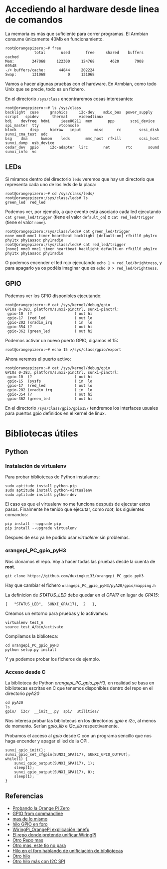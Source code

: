 # Accediendo al hardware desde linea de comandos

La memoria es más que suficiente para correr programas. El Armbian
consume únicamente 40Mb en funcionamiento.

~~~~
root@orangepizero:~# free
             total       used       free     shared    buffers     cached
Mem:        247068     122300     124768       4620       7908      69548
-/+ buffers/cache:      44844     202224
Swap:       131068          0     131068
~~~~

Vamos a hacer algunas pruebas con el hardware. En Armbian, como todo
Unix que se precie, todo es un fichero.

En el directorio `/sys/class` encontraremos cosas interesantes:

~~~~
root@orangepizero:~# ls /sys/class
backlight  cuse     graphics	 i2c-dev    mdio_bus  power_supply  script	 spidev		 thermal     video4linux
bdi	   devfreq  hdmi	 ieee80211  mem       ppp	    scsi_device  spi_master	 tty	     vtconsole
block	   disp     hidraw	 input	    misc      rc	    scsi_disk	 sunxi_cma_test  udc
bsg	   dma	    hwmon	 leds	    mmc_host  rfkill	    scsi_host	 sunxi_dump	 usb_device
cedar_dev  gpio     i2c-adapter  lirc	    net       rtc	    sound	 sunxi_info	 vc
~~~~

## LEDs

Si miramos dentro del directorio `leds` veremos que hay un directorio
que representa cada uno de los leds de la placa:

~~~~
root@orangepizero:~# cd /sys/class/leds/
root@orangepizero:/sys/class/leds# ls
green_led  red_led
~~~~

Podemos ver, por ejemplo, a que evento está asociado cada led ejecutando
`cat green_led/trigger` (tiene el valor `default_on`) o `cat
red_led/trigger` (tiene el valor `none`).

~~~~
root@orangepizero:/sys/class/leds# cat green_led/trigger 
none mmc0 mmc1 timer heartbeat backlight [default-on] rfkill0 phy1rx phy1tx phy1assoc phy1radio 
root@orangepizero:/sys/class/leds# cat red_led/trigger 
[none] mmc0 mmc1 timer heartbeat backlight default-on rfkill0 phy1rx phy1tx phy1assoc phy1radio 
~~~~

O podemos encender el led rojo ejecutando `echo 1 >
red_led/brightness`, y para apagarlo ya os podéis imaginar que es
`echo 0 > red_led/brightness`.

## GPIO

Podemos ver los GPIO disponibles ejecutando:

~~~~
root@orangepizero:~# cat /sys/kernel/debug/gpio
GPIOs 0-383, platform/sunxi-pinctrl, sunxi-pinctrl:
 gpio-10  (?                   ) out hi
 gpio-17  (red_led             ) out lo
 gpio-202 (xradio_irq          ) in  lo
 gpio-354 (?                   ) out hi
 gpio-362 (green_led           ) out hi
~~~~

Podemos activar un nuevo puerto GPIO, digamos el 15:

~~~~
root@orangepizero:~# echo 15 >/sys/class/gpio/export
~~~~

Ahora veremos el puerto activo:

~~~~
root@orangepizero:~# cat /sys/kernel/debug/gpio 
GPIOs 0-383, platform/sunxi-pinctrl, sunxi-pinctrl:
 gpio-10  (?                   ) out hi
 gpio-15  (sysfs               ) in  lo
 gpio-17  (red_led             ) out lo
 gpio-202 (xradio_irq          ) in  lo
 gpio-354 (?                   ) out hi
 gpio-362 (green_led           ) out hi
~~~~

En el directorio `/sys/class/gpio/gpio15/` tendremos los interfaces
usuales para puertos gpio definidos en el kernel de linux.

# Bibliotecas útiles

## Python

### Instalación de virtualenv 

Para probar bibliotecas de Python instalamos:

~~~~{bash}
sudo aptitude install python-pip
sudo aptitude install python-virtualenv
sudo aptitude install python-dev
~~~~

El caso es que el virtualenv no me funciona después de ejecutar estos
pasos. Finalmente he tenido que ejecutar, como _root_, los siguientes
comandos:

~~~~
pip install --upgrade pip
pip install --upgrade virtualenv
~~~~

Despues de eso ya he podido usar _virtualenv_ sin problemas.

### orangepi_PC_gpio_pyH3

Nos clonamos el repo. Voy a hacer todas las pruebas desde la cuenta de
__root__.

~~~~
git clone https://github.com/duxingkei33/orangepi_PC_gpio_pyH3
~~~~

Hay que cambiar el fichero `orangepi_PC_gpio_pyH3/pyA20/gpio/mapping.h`

La definicion de *STATUS_LED* debe quedar en el _GPA17_ en lugar de _GPA15_:

~~~~
{   "STATUS_LED",  SUNXI_GPA(17),  2   },
~~~~

Creamos un entorno para pruebas y lo activamos:

~~~~
virtualenv test_A
source test_A/bin/activate
~~~~

Compilamos la biblioteca:

~~~~
cd orangepi_PC_gpio_pyH3
python setup.py install
~~~~

Y ya podemos probar los ficheros de ejemplo.

### Acceso desde C

La biblioteca de Python *orangepi_PC_gpio_pyH3*, en realidad se basa
en bibliotecas escritas en C que tenemos disponibles dentro del repo
en el directorio _pyA20_

~~~~
cd pyA20
ls
gpio/  i2c/  __init__.py  spi/  utilities/
~~~~

Nos interesa probar las bibliotecas en los directorios _gpio_ e _i2c_,
al menos de momento. Serían *gpio_lib* e *i2c_lib* respectivamente.

Probamos el acceso al _gpio_ desde C con un programa sencillo que nos
haga encender y apagar el led de la OPI.

~~~~{c}
sunxi_gpio_init();
sunxi_gpio_set_cfgpin(SUNXI_GPA(17), SUNXI_GPIO_OUTPUT);
while(1) {
    sunxi_gpio_output(SUNXI_GPA(17), 1);
    sleep(1);
    sunxi_gpio_output(SUNXI_GPA(17), 0);
    sleep(1);
}
~~~~


## Referencias

* [Probando la Orange Pi Zero](http://harald.studiokubota.com/wordpress/index.php/2016/11/19/orange-pi-zero-neat/)
* [GPIO from commandline](http://falsinsoft.blogspot.com.es/2012/11/access-gpio-from-linux-user-space.html)
* [mas de lo mismo](http://www.emcraft.com/stm32f429discovery/controlling-gpio-from-linux-user-space)
* [hilo GPIO en foro](https://forum.armbian.com/index.php/topic/3084-orange-pi-zero-python-gpio-library/)
* [WiringPi_OrangePi explicación lanefu](https://gist.github.com/lanefu/f16a67195c9fa35c466c6b50cdaeadea)
* [El repo donde pretende unificar WiringPI](https://github.com/lanefu/WiringOtherPi)
* [Otro Repo mas](https://github.com/lanefu/WiringPi-Python-OP)
* [Otro mas, este tio no para](https://gist.github.com/lanefu/f16a67195c9fa35c466c6b50cdaeadea)
* [Hilo en el foro hablando de unificiación de bibliotecas](https://forum.armbian.com/index.php/topic/2956-559-gpio-support-for-h2h3-boards-with-a-unified-wiringpi-library-in-a-neat-little-package/#entry20311)
* [Otro hilo](https://forum.armbian.com/index.php/topic/3084-orange-pi-zero-python-gpio-library/?hl=%2Bzero+%2Bgpio+%2Blibrary)
* [Otro hilo más con I2C SPI](https://forum.armbian.com/index.php/topic/3084-orange-pi-zero-python-gpio-library/)
